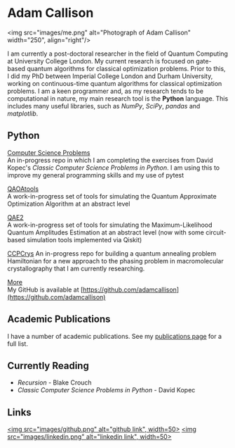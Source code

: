 # **Adam Callison** 

<img src="images/me.png" alt="Photograph of Adam Callison" width="250", align="right"/>

I am currently a post-doctoral researcher in the field of Quantum Computing at University College London.
My current research is focused on gate-based quantum algorithms for classical optimization problems.
Prior to this, I did my PhD between Imperial College London and Durham University, working on continuous-time quantum algorithms for classical optimization problems.
I am a keen programmer and, as my research tends to be computational in nature, my main research tool is the **Python** language.
This includes many useful libraries, such as *NumPy*, *SciPy*, *pandas* and *matplotlib*.

## **Python**
[Computer Science Problems](https://github.com/adamcallison/ComputerScienceProblems)  
An in-progress repo in which I am completing the exercises from David Kopec's *Classic Computer Science Problems in Python*.
I am using this to improve my general programming skills and my use of pytest

[QAOAtools](https://github.com/adamcallison/qaoatools)  
A work-in-progress set of tools for simulating the Quantum Approximate Optimization Algorithm at an abstract level

[QAE2](https://github.com/adamcallison/qae2)  
A work-in-progress set of tools for simulating the Maximum-Likelihood Quantum Amplitudes Estimation at an abstract level (now with some circuit-based simulation tools implemented via Qiskit)

[CCPCrys](https://github.com/adamcallison/ccpcrys)
An in-progress repo for building a quantum annealing problem Hamiltonian for a new approach to the phasing problem in macromolecular crystallography that I am currently researching.

[More](https://github.com/adamcallison)  
My GitHub is available at [https://github.com/adamcallison](https://github.com/adamcallison)

## **Academic Publications**

I have a number of academic publications. See my [publications page](publications) for a full list.

## **Currently Reading**
* *Recursion* - Blake Crouch
* *Classic Computer Science Problems in Python* - David Kopec

## **Links**
[<img src="images/github.png" alt="github link", width=50>](https://github.com/adamcallison) [<img src="images/linkedin.png" alt="linkedin link", width=50>](https://www.linkedin.com/in/adam-callison-36598319b/)

